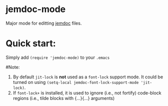 # jemdoc-mode
Major mode for editting [jemdoc](http://jemdoc.jaboc.net) files.

# Quick start:
Simply add ```(require 'jemdoc-mode)``` to your ```.emacs```

#Note:
1. By default ```jit-lock``` is **not** used as a ```font-lock``` support mode. It could be turned on using ```(setq-local jemdoc-font-lock-support-mode 'jit-lock)```.
2. If ```font-lock+``` is installed, it is used to ignore (i.e., not fortify) code-block regions (i.e., tilde blocks with {...}{...} arguments)
